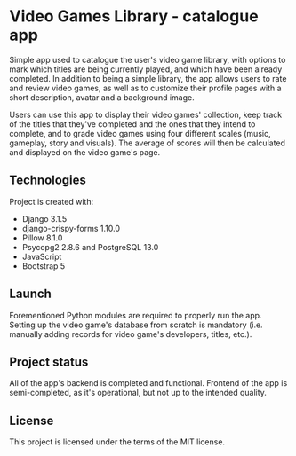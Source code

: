 # Video Games Library - catalogue app

Simple app used to catalogue the user's video game library, with options to mark which titles are being currently played, and which have been already completed. 
In addition to being a simple library, the app allows users to rate and review video games, as well as to customize their profile pages with a short description, avatar and a background image.

Users can use this app to display their video games' collection, keep track of the titles that they've completed and the ones that they intend to complete, and to grade video games using four different scales (music, gameplay, story and visuals).
The average of scores will then be calculated and displayed on the video game's page. 

## Technologies
Project is created with:

* Django 3.1.5
* django-crispy-forms 1.10.0
* Pillow 8.1.0
* Psycopg2 2.8.6 and PostgreSQL 13.0
* JavaScript
* Bootstrap 5

## Launch

Forementioned Python modules are required to properly run the app. 
Setting up the video game's database from scratch is mandatory (i.e. manually adding records for video game's developers, titles, etc.).

## Project status

All of the app's backend is completed and functional. 
Frontend of the app is semi-completed, as it's operational, but not up to the intended quality. 

## License
This project is licensed under the terms of the MIT license.

